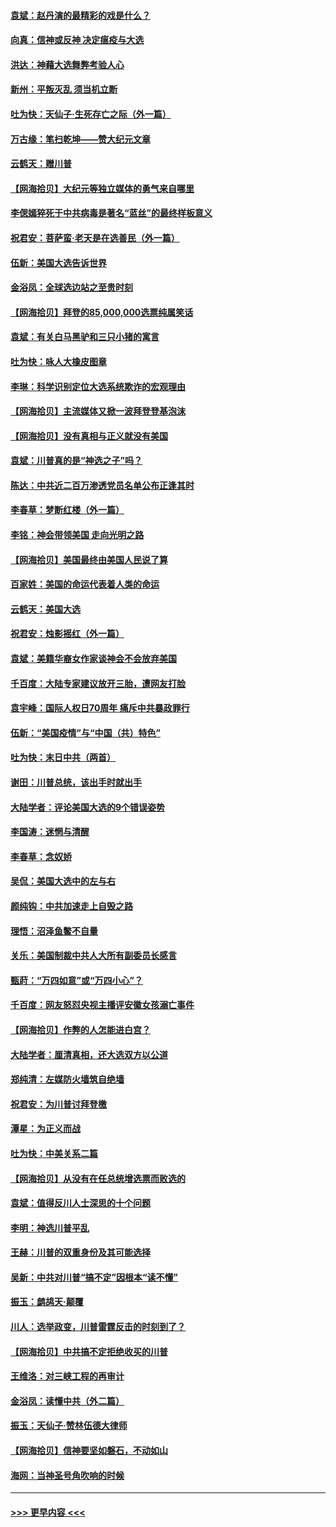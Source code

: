 #### [袁斌：赵丹演的最精彩的戏是什么？](../pages/nsc993/n12633316.md?t=12210251) 
#### [向真：信神或反神 决定瘟疫与大选](../pages/nsc993/n12632710.md?t=12210251) 
#### [洪达：神藉大选舞弊考验人心](../pages/nsc993/n12631962.md?t=12210251) 
#### [新州：平叛灭乱  须当机立断](../pages/nsc993/n12631946.md?t=12210251) 
#### [吐为快：天仙子‧生死存亡之际（外一篇）](../pages/nsc993/n12631927.md?t=12210251) 
#### [万古缘：笔扫乾坤——赞大纪元文章](../pages/nsc993/n12631922.md?t=12210251) 
#### [云鹤天：赠川普](../pages/nsc993/n12631823.md?t=12210251) 
#### [【网海拾贝】大纪元等独立媒体的勇气来自哪里](../pages/nsc993/n12629961.md?t=12210251) 
#### [李偲嫣猝死于中共病毒是著名“蓝丝”的最终样板意义](../pages/nsc993/n12628812.md?t=12210251) 
#### [祝君安：菩萨蛮·老天是在选善民（外一篇）](../pages/nsc993/n12628793.md?t=12210251) 
#### [伍新：美国大选告诉世界](../pages/nsc993/n12628768.md?t=12210251) 
#### [金浴凤：全球选边站之至贵时刻](../pages/nsc993/n12627318.md?t=12210251) 
#### [【网海拾贝】拜登的85,000,000选票纯属笑话](../pages/nsc993/n12626569.md?t=12210251) 
#### [袁斌：有关白马黑驴和三只小猪的寓言](../pages/nsc993/n12626198.md?t=12210251) 
#### [吐为快：咏人大橡皮图章](../pages/nsc993/n12624470.md?t=12210251) 
#### [李琳：科学识别定位大选系统欺诈的宏观理由](../pages/nsc993/n12624340.md?t=12210251) 
#### [【网海拾贝】主流媒体又掀一波拜登登基泡沫](../pages/nsc993/n12624000.md?t=12210251) 
#### [【网海拾贝】没有真相与正义就没有美国](../pages/nsc993/n12621885.md?t=12210251) 
#### [袁斌：川普真的是“神选之子”吗？](../pages/nsc993/n12621749.md?t=12210251) 
#### [陈达：中共近二百万渗透党员名单公布正逢其时](../pages/nsc993/n12620870.md?t=12210251) 
#### [李春草：梦断红楼（外一篇）](../pages/nsc993/n12619122.md?t=12210251) 
#### [李铭：神会带领美国 走向光明之路](../pages/nsc993/n12618584.md?t=12210251) 
#### [【网海拾贝】美国最终由美国人民说了算](../pages/nsc993/n12617255.md?t=12210251) 
#### [百家姓：美国的命运代表着人类的命运](../pages/nsc993/n12615838.md?t=12210251) 
#### [云鹤天：美国大选](../pages/nsc993/n12615994.md?t=12210251) 
#### [祝君安：烛影摇红（外一篇）](../pages/nsc993/n12615975.md?t=12210251) 
#### [袁斌：美籍华裔女作家谈神会不会放弃美国](../pages/nsc993/n12615263.md?t=12210251) 
#### [千百度：大陆专家建议放开三胎，遭网友打脸](../pages/nsc993/n12614456.md?t=12210251) 
#### [袁宇峰：国际人权日70周年 痛斥中共暴政罪行](../pages/nsc993/n12611965.md?t=12210251) 
#### [伍新：“美国疫情”与“中国（共）特色”](../pages/nsc993/n12611463.md?t=12210251) 
#### [吐为快：末日中共（两首）](../pages/nsc993/n12611461.md?t=12210251) 
#### [谢田：川普总统，该出手时就出手](../pages/nsc993/n12610905.md?t=12210251) 
#### [大陆学者：评论美国大选的9个错误姿势](../pages/nsc993/n12609586.md?t=12210251) 
#### [李国涛：迷惘与清醒](../pages/nsc993/n12607532.md?t=12210251) 
#### [李春草：念奴娇](../pages/nsc993/n12607083.md?t=12210251) 
#### [吴侃：美国大选中的左与右](../pages/nsc993/n12607054.md?t=12210251) 
#### [颜纯钩：中共加速走上自毁之路](../pages/nsc993/n12606473.md?t=12210251) 
#### [理悟：沼泽鱼鳖不自量](../pages/nsc993/n12606454.md?t=12210251) 
#### [关乐：美国制裁中共人大所有副委员长感言](../pages/nsc993/n12606442.md?t=12210251) 
#### [甄莳：“万四如意”或“万四小心”？](../pages/nsc993/n12606091.md?t=12210251) 
#### [千百度：网友怒怼央视主播评安徽女孩溺亡事件](../pages/nsc993/n12605370.md?t=12210251) 
#### [【网海拾贝】作弊的人怎能进白宫？](../pages/nsc993/n12603546.md?t=12210251) 
#### [大陆学者：厘清真相，还大选双方以公道](../pages/nsc993/n12603475.md?t=12210251) 
#### [郑纯清：左媒防火墙筑自绝墙](../pages/nsc993/n12602226.md?t=12210251) 
#### [祝君安：为川普讨拜登檄](../pages/nsc993/n12602199.md?t=12210251) 
#### [潭星：为正义而战](../pages/nsc993/n12600926.md?t=12210251) 
#### [吐为快：中美关系二篇](../pages/nsc993/n12600908.md?t=12210251) 
#### [【网海拾贝】从没有在任总统增选票而败选的](../pages/nsc993/n12600435.md?t=12210251) 
#### [袁斌：值得反川人士深思的十个问题](../pages/nsc993/n12600332.md?t=12210251) 
#### [李明：神选川普平乱](../pages/nsc993/n12599751.md?t=12210251) 
#### [王赫：川普的双重身份及其可能选择](../pages/nsc993/n12599723.md?t=12210251) 
#### [吴新：中共对川普“搞不定”因根本“读不懂”](../pages/nsc993/n12599502.md?t=12210251) 
#### [振玉：鹧鸪天‧颠覆](../pages/nsc993/n12599494.md?t=12210251) 
#### [川人：选举政变，川普雷霆反击的时刻到了？](../pages/nsc993/n12599291.md?t=12210251) 
#### [【网海拾贝】中共搞不定拒绝收买的川普](../pages/nsc993/n12598955.md?t=12210251) 
#### [王维洛：对三峡工程的再审计](../pages/nsc993/n12598436.md?t=12210251) 
#### [金浴凤：读懂中共（外二篇）](../pages/nsc993/n12597943.md?t=12210251) 
#### [振玉：天仙子‧赞林伍德大律师](../pages/nsc993/n12597929.md?t=12210251) 
#### [【网海拾贝】信神要坚如磐石，不动如山](../pages/nsc993/n12597901.md?t=12210251) 
#### [海网：当神圣号角吹响的时候](../pages/nsc993/n12595891.md?t=12210251) 

----
#### [ >>> 更早内容 <<< ](../indexes/nsc993-earlier.md)
